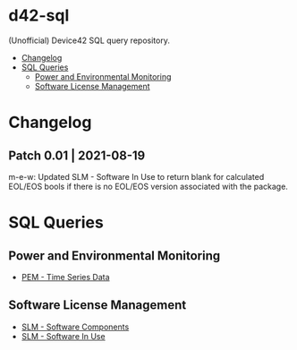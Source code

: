 # d42-sql
(Unofficial) Device42 SQL query repository.

- [Changelog](#changelog)
- [SQL Queries](#sql-queries)
    - [Power and Environmental Monitoring](#power-and-environmental-monitoring)
    - [Software License Management](#software-license-management)

# Changelog
## Patch 0.01 | 2021-08-19
m-e-w: Updated SLM - Software In Use to return blank for calculated EOL/EOS bools if there is no EOL/EOS version associated with the package.

# SQL Queries
## Power and Environmental Monitoring
- [PEM - Time Series Data](./PEM/PEM_TimeSeries.sql)
## Software License Management
- [SLM - Software Components](./SLM/SLM_SoftwareComponents.sql)
- [SLM - Software In Use](./SLM/SLM_SoftwareInUse.sql)

